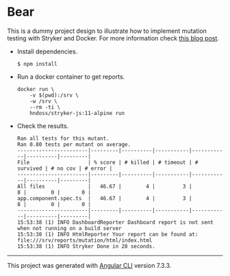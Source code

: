 # Bear

This is a dummy project design to illustrate how to implement mutation testing with Stryker and Docker. For more information check [this blog post](https://hndoss.github.io/mutation-testing-with-stryker-and-docker/).

- Install dependencies.
    ```
    $ npm install
    ```
- Run a docker container to get reports.
    ```
    docker run \
        -v $(pwd):/srv \
        -w /srv \
        --rm -ti \
        hndoss/stryker-js:11-alpine run
    ```
- Check the results.
    ```
    Ran all tests for this mutant.
    Ran 0.80 tests per mutant on average.
    -----------------------|---------|----------|-----------|------------|----------|---------|
    File                   | % score | # killed | # timeout | # survived | # no cov | # error |
    -----------------------|---------|----------|-----------|------------|----------|---------|
    All files              |   46.67 |        4 |         3 |          8 |        0 |       0 |
    app.component.spec.ts  |   46.67 |        4 |         3 |          8 |        0 |       0 |
    -----------------------|---------|----------|-----------|------------|----------|---------|
    15:53:38 (1) INFO DashboardReporter Dashboard report is not sent when not running on a build server
    15:53:38 (1) INFO HtmlReporter Your report can be found at: file:///srv/reports/mutation/html/index.html
    15:53:38 (1) INFO Stryker Done in 28 seconds.
    ```

---
This project was generated with [Angular CLI](https://github.com/angular/angular-cli) version 7.3.3.